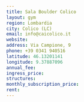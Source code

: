 ```yaml
---
title: Sala Boulder Colico
layout: gym
region: Lombardia
city: Colico (LC)
email: info@caicolico.it
website: 
address: Via Campione, 9
phone: +39 0341 940516
latitude: 46.13201141
longitude: 9.37887096
annual_fee: 
ingress_price: 
structures: 
monthly_subscription_price: 
rent: 
---
```


